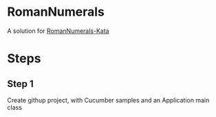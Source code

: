 # RomanNumerals
A solution for [RomanNumerals-Kata](https://github.com/pedrovgs/RomanNumerals-Kata)

# Steps

## Step 1
Create githup project, with Cucumber samples and an Application main class


